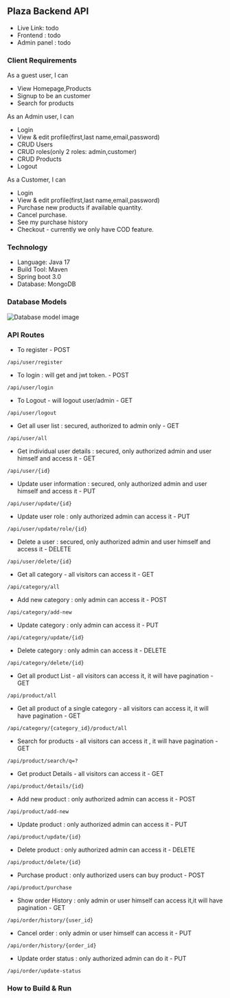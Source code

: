 ## Plaza Backend API
* Live Link: todo
* Frontend : todo
* Admin panel : todo

### Client Requirements

As a guest user, I can

* View Homepage,Products
* Signup to be an customer
* Search for products

As an Admin user, I can

* Login
* View & edit profile(first,last name,email,password)
* CRUD Users
* CRUD roles(only 2 roles: admin,customer)
* CRUD Products
* Logout

As a Customer, I can

* Login
* View & edit profile(first,last name,email,password)
* Purchase new products if available quantity.
* Cancel purchase.
* See my purchase history
* Checkout - currently we only have COD feature.

### Technology

* Language: Java 17
* Build Tool: Maven
* Spring boot 3.0
* Database: MongoDB


### Database Models
![Database model image](https://drive.google.com/uc?export=view&id=1fUP_Zbt3zhHXvIPe400ccX7XACpZ8Ish)


### API Routes
* To register - POST
```text
/api/user/register
```

* To login : will get and jwt token. - POST
```text
/api/user/login
```

* To Logout - will logout user/admin - GET
```text
/api/user/logout
```

* Get all user list : secured, authorized to admin only - GET
```text
/api/user/all
```

* Get individual user details : secured, only authorized admin and user himself and access it - GET
```text
/api/user/{id}
```

* Update user information : secured, only authorized admin and user himself and access it - PUT
```text
/api/user/update/{id}
```

* Update user role : only authorized admin can access it - PUT
```text
/api/user/update/role/{id}
```

* Delete a user : secured, only authorized admin and user himself and access it - DELETE
```text
/api/user/delete/{id}
```

* Get all category - all visitors can access it - GET
```text
/api/category/all
```

* Add new category : only admin can access it - POST
```text
/api/category/add-new
```

* Update category : only admin can access it - PUT
```text
/api/category/update/{id}
```

* Delete category : only admin can access it - DELETE
```text
/api/category/delete/{id}
```

* Get all product List - all visitors can access it, it will have pagination - GET
```text
/api/product/all
```

* Get all product of a single category - all visitors can access it, it will have pagination - GET
```text
/api/category/{category_id}/product/all
```

* Search for products - all visitors can access it , it will have pagination - GET
```text
/api/product/search/q=?
```

* Get product Details - all visitors can access it - GET
```text
/api/product/details/{id}
```

* Add new product : only authorized admin can access it - POST
```text
/api/product/add-new
```

* Update product : only authorized admin can access it - PUT
```text
/api/product/update/{id}
```

* Delete product : only authorized admin can access it - DELETE
```text
/api/product/delete/{id}
```

* Purchase product : only authorized users can buy product - POST
```text
/api/product/purchase
```

* Show order History : only admin or user himself can access it,it will have pagination - GET
```text
/api/order/history/{user_id}
```

* Cancel order : only admin or user himself can access it - PUT
```text
/api/order/history/{order_id}
```

* Update order status : only authorized admin can do it - PUT
```text
/api/order/update-status
```



### How to Build & Run
